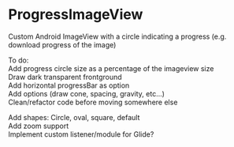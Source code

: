 # ProgressImageView  
Custom Android ImageView with a circle indicating a progress (e.g. download progress of the image)  
  
To do:  
Add progress circle size as a percentage of the imageview size  
Draw dark transparent frontground  
Add horizontal progressBar as option  
Add options (draw cone, spacing, gravity, etc...)  
Clean/refactor code before moving somewhere else  
  
Add shapes: Circle, oval, square, default  
Add zoom support  
Implement custom listener/module for Glide?  
